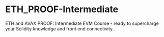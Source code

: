 # ETH_PROOF-Intermediate
ETH and AVAX PROOF: Intermediate EVM Course - ready to supercharge your Solidity knowledge and front end connectivity..
